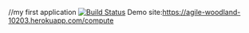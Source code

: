 //my first application
[![Build Status](https://travis-ci.org/dilandogann/myDemoApp.svg?branch=master)](https://travis-ci.org/dilandogann/myDemoApp)
Demo site:https://agile-woodland-10203.herokuapp.com/compute
